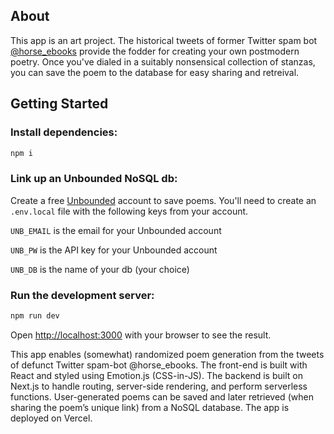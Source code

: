 ## About

This app is an art project. The historical tweets of former Twitter spam bot [@horse_ebooks](https://twitter.com/horse_ebooks) provide the fodder for creating your own postmodern poetry. Once you've dialed in a suitably nonsensical collection of stanzas, you can save the poem to the database for easy sharing and retreival.

## Getting Started

### Install dependencies:

```bash
npm i
```

### Link up an Unbounded NoSQL db:

Create a free [Unbounded](https://unbounded.cloud) account to save poems. You'll need to create an `.env.local` file with the following keys from your account.

`UNB_EMAIL` is the email for your Unbounded account

`UNB_PW` is the API key for your Unbounded account

`UNB_DB` is the name of your db (your choice)

### Run the development server:

```bash
npm run dev
```

Open [http://localhost:3000](http://localhost:3000) with your browser to see the result.

This app enables (somewhat) randomized poem generation from the tweets of defunct Twitter spam-bot @horse_ebooks. The front-end is built with React and styled using Emotion.js (CSS-in-JS). The backend is built on Next.js to handle routing, server-side rendering, and perform serverless functions. User-generated poems can be saved and later retrieved (when sharing the poem’s unique link) from a NoSQL database. The app is deployed on Vercel.
